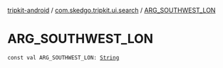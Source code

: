 [tripkit-android](../index.md) / [com.skedgo.tripkit.ui.search](index.md) / [ARG_SOUTHWEST_LON](./-a-r-g_-s-o-u-t-h-w-e-s-t_-l-o-n.md)

# ARG_SOUTHWEST_LON

`const val ARG_SOUTHWEST_LON: `[`String`](https://kotlinlang.org/api/latest/jvm/stdlib/kotlin/-string/index.html)